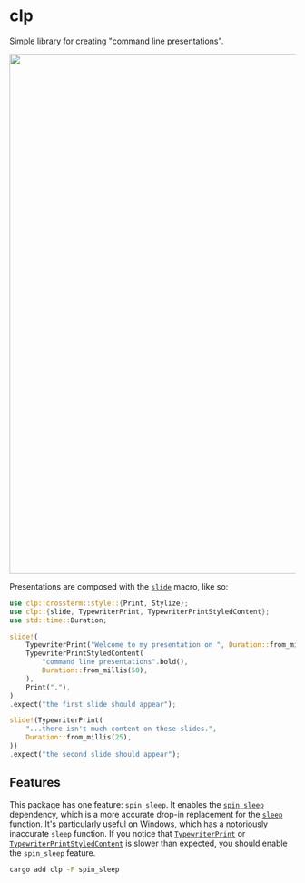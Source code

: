 # clp

Simple library for creating "command line presentations".

<img width="1170" height="916" src="https://user-images.githubusercontent.com/35977727/232160088-d7951189-af00-4eab-a912-be090da3e243.mp4">

Presentations are composed with the [`slide`](https://docs.rs/clp/latest/clp/macro.slide.html) macro, like so:

```rust
use clp::crossterm::style::{Print, Stylize};
use clp::{slide, TypewriterPrint, TypewriterPrintStyledContent};
use std::time::Duration;

slide!(
    TypewriterPrint("Welcome to my presentation on ", Duration::from_millis(25)),
    TypewriterPrintStyledContent(
        "command line presentations".bold(),
        Duration::from_millis(50),
    ),
    Print("."),
)
.expect("the first slide should appear");

slide!(TypewriterPrint(
    "...there isn't much content on these slides.",
    Duration::from_millis(25),
))
.expect("the second slide should appear");
```

## Features

This package has one feature: `spin_sleep`. It enables the [`spin_sleep`](https://docs.rs/spin_sleep/) dependency,
which is a more accurate drop-in replacement for the [`sleep`](https://doc.rust-lang.org/1.68.2/std/thread/fn.sleep.html) function.
It's particularly useful on Windows, which has a notoriously inaccurate `sleep` function.
If you notice that [`TypewriterPrint`](https://docs.rs/clp/latest/clp/struct.TypewriterPrint.html)
or [`TypewriterPrintStyledContent`](https://docs.rs/clp/latest/clp/struct.TypewriterPrintStyledContent.html)
is slower than expected,
you should enable the `spin_sleep` feature.

```bash
cargo add clp -F spin_sleep
```
